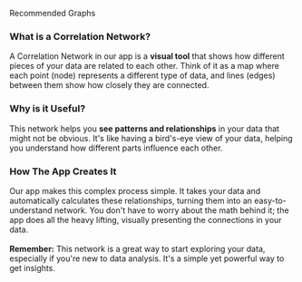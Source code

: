 Recommended Graphs

### **What is a Correlation Network?**

A Correlation Network in our app is a **visual tool** that shows how different pieces of your data are related to each other. Think of it as a map where each point (node) represents a different type of data, and lines (edges) between them show how closely they are connected. 

### **Why is it Useful?**

This network helps you **see patterns and relationships** in your data that might not be obvious. It's like having a bird's-eye view of your data, helping you understand how different parts influence each other.

### **How The App Creates It**

Our app makes this complex process simple. It takes your data and automatically calculates these relationships, turning them into an easy-to-understand network. You don't have to worry about the math behind it; the app does all the heavy lifting, visually presenting the connections in your data.
&nbsp;  
&nbsp;    
**Remember:** This network is a great way to start exploring your data, especially if you're new to data analysis. It's a simple yet powerful way to get insights.
